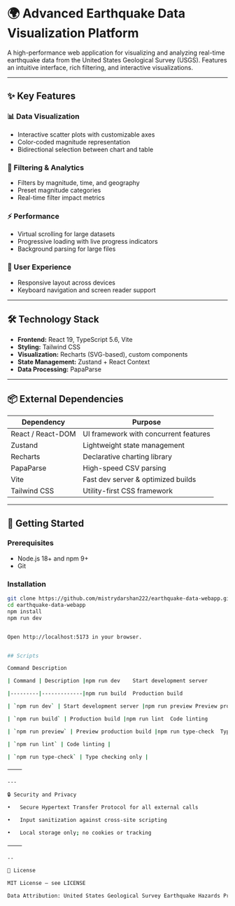 # 🌍 Advanced Earthquake Data Visualization Platform

A high-performance web application for visualizing and analyzing real-time earthquake data from the United States Geological Survey (USGS). Features an intuitive interface, rich filtering, and interactive visualizations.

---

## ✨ Key Features

### 📊 Data Visualization
- Interactive scatter plots with customizable axes  
- Color-coded magnitude representation  
- Bidirectional selection between chart and table

### 🔧 Filtering & Analytics
- Filters by magnitude, time, and geography  
- Preset magnitude categories  
- Real-time filter impact metrics

### ⚡ Performance
- Virtual scrolling for large datasets  
- Progressive loading with live progress indicators  
- Background parsing for large files

### 🎨 User Experience
- Responsive layout across devices  
- Keyboard navigation and screen reader support

---

## 🛠️ Technology Stack
- **Frontend:** React 19, TypeScript 5.6, Vite  
- **Styling:** Tailwind CSS  
- **Visualization:** Recharts (SVG-based), custom components  
- **State Management:** Zustand + React Context  
- **Data Processing:** PapaParse

---

## 📦 External Dependencies

| Dependency      | Purpose                                   |
|-----------------|-------------------------------------------|
| React / React-DOM | UI framework with concurrent features     |
| Zustand         | Lightweight state management              |
| Recharts        | Declarative charting library              |
| PapaParse       | High-speed CSV parsing                    |
| Vite            | Fast dev server & optimized builds        |
| Tailwind CSS    | Utility-first CSS framework               |

---

## 🚀 Getting Started

### Prerequisites
- Node.js 18+ and npm 9+  
- Git

### Installation

```bash
git clone https://github.com/mistrydarshan222/earthquake-data-webapp.git
cd earthquake-data-webapp
npm install
npm run dev


Open http://localhost:5173 in your browser.


## Scripts

Command	Description

| Command | Description |npm run dev	Start development server

|---------|-------------|npm run build	Production build

| `npm run dev` | Start development server |npm run preview	Preview production build

| `npm run build` | Production build |npm run lint	Code linting

| `npm run preview` | Preview production build |npm run type-check	Type checking only

| `npm run lint` | Code linting |

| `npm run type-check` | Type checking only |

⸻

---

🔒 Security and Privacy

•	Secure Hypertext Transfer Protocol for all external calls

•	Input sanitization against cross-site scripting

•	Local storage only; no cookies or tracking

⸻

--

📄 License

MIT License – see LICENSE

Data Attribution: United States Geological Survey Earthquake Hazards Program (public domain)
